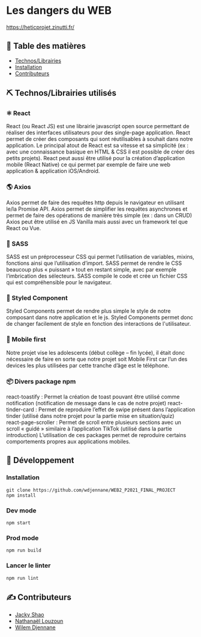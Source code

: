 # Les dangers du WEB

https://heticprojet.zinutti.fr/

## 📝 Table des matières
- [Technos/Librairies](#tech)
- [Installation](#setup)
- [Contributeurs](#authors)

## ⛏️ Technos/Librairies utilisés <a name = "tech"></a>

### ⚛️ React

React (ou React JS) est une librairie javascript open source permettant de réaliser des interfaces utilisateurs pour des single-page application. React permet de créer des composants qui sont réutilisables à souhait dans notre application. Le principal atout de React est sa vitesse et sa simplicité (ex : avec une connaissance basique en HTML & CSS il est possible de créer des petits projets).
React peut aussi être utilisé pour la création d’application mobile (React Native) ce qui permet par exemple de faire une web application & application iOS/Android.

### 🌎 Axios

Axios permet de faire des requêtes http depuis le navigateur en utilisant le/la Promise API.
Axios permet de simplifier les requêtes asynchrones et permet de faire des opérations de manière très simple (ex : dans un CRUD)
Axios peut être utilisé en JS Vanilla mais aussi avec un framework tel que React ou Vue.

### 🎨 SASS

SASS est un préprocesseur CSS qui permet l’utilisation de variables, mixins, fonctions ainsi que l’utilisation d’import.
SASS permet de rendre le CSS beaucoup plus « puissant » tout en restant simple, avec par exemple l’imbrication des sélecteurs.
SASS compile le code et crée un fichier CSS qui est compréhensible pour le navigateur.

### 🎨 Styled Component

Styled Components permet de rendre plus simple le style de notre composant dans notre application et le js.
Styled Components permet donc de changer facilement de style en fonction des interactions de l'utilisateur.

### 📱 Mobile first

Notre projet vise les adolescents (début collège – fin lycée), il était donc nécessaire de faire en sorte que notre projet soit Mobile First car l’un des devices les plus utilisées par cette tranche d’âge est le téléphone. 

### 📦 Divers package npm

react-toastify : Permet la création de toast pouvant être utilisé comme notification (notification de message dans le cas de notre projet)
react-tinder-card : Permet de reproduire l’effet de swipe présent dans l’application tinder (utilisé dans notre projet pour la partie mise en situation/quiz)<br>
react-page-scroller : Permet de scroll entre plusieurs sections avec un scroll « guidé » similaire à l’application TikTok (utilisé dans la partie introduction)
L’utilisation de ces packages permet de reproduire certains comportements propres aux applications mobiles.


## 🏁 Développement <a name = "setup"></a>

### Installation

```
git clone https://github.com/wdjennane/WEB2_P2021_FINAL_PROJECT
npm install
```

### Dev mode

```
npm start
```

### Prod mode

```
npm run build
```

### Lancer le linter

```
npm run lint
```

## ✍️ Contributeurs <a name = "authors"></a>

- [Jacky Shao](https://github.com/jshaows)
- [Nathanaël Louzoun](https://github.com/NatsuDzn)
- [Wilem Djennane](https://github.com/wdjennane)